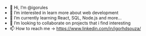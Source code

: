 - 👋 Hi, I’m @igorules
- 👀 I’m interested in learn more about web development
- 🌱 I’m currently learning React, SQL, Node.js and more...
- 💞️ I’m looking to collaborate on projects that i find interesting
- 📫 How to reach me -> https://www.linkedin.com/in/igorhdsouza/

<!---
igorules/igorules is a ✨ special ✨ repository because its `README.md` (this file) appears on your GitHub profile.
You can click the Preview link to take a look at your changes.
--->
